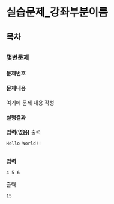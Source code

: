 ﻿# 실습문제_강좌부분이름
## 목차
##
### 몇번문제
#### 문제번호
#### 문제내용
여기에 문제 내용 작성
#### 실행결과
**입력(없음)**
출력
```
Hello World!!
```
##
**입력**
```
4 5 6
```
출력
```
15
```


